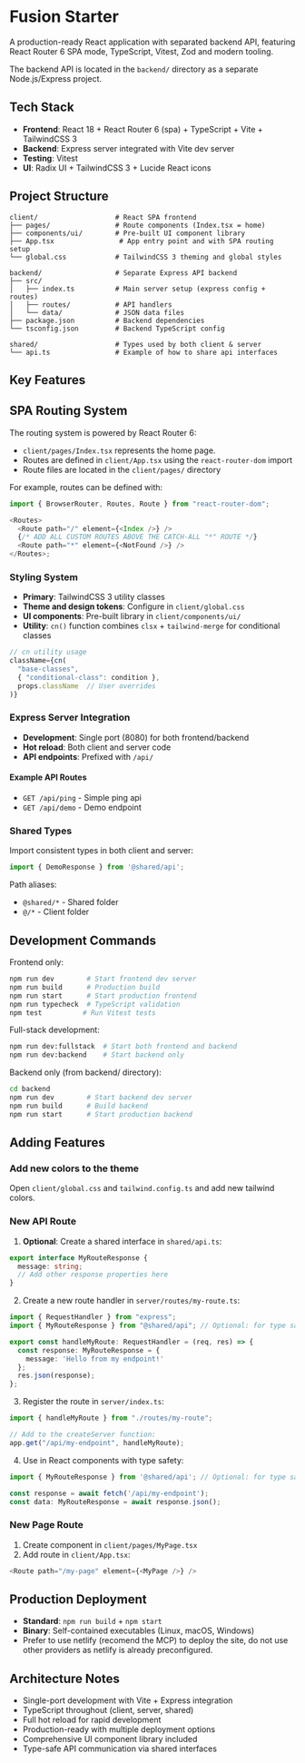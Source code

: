 # Fusion Starter

A production-ready React application with separated backend API, featuring React Router 6 SPA mode, TypeScript, Vitest, Zod and modern tooling.

The backend API is located in the `backend/` directory as a separate Node.js/Express project.

## Tech Stack

- **Frontend**: React 18 + React Router 6 (spa) + TypeScript + Vite + TailwindCSS 3
- **Backend**: Express server integrated with Vite dev server
- **Testing**: Vitest
- **UI**: Radix UI + TailwindCSS 3 + Lucide React icons

## Project Structure

```
client/                   # React SPA frontend
├── pages/                # Route components (Index.tsx = home)
├── components/ui/        # Pre-built UI component library
├── App.tsx                # App entry point and with SPA routing setup
└── global.css            # TailwindCSS 3 theming and global styles

backend/                  # Separate Express API backend
├── src/
│   ├── index.ts          # Main server setup (express config + routes)
│   ├── routes/           # API handlers
│   └── data/             # JSON data files
├── package.json          # Backend dependencies
└── tsconfig.json         # Backend TypeScript config

shared/                   # Types used by both client & server
└── api.ts                # Example of how to share api interfaces
```

## Key Features

## SPA Routing System

The routing system is powered by React Router 6:

- `client/pages/Index.tsx` represents the home page.
- Routes are defined in `client/App.tsx` using the `react-router-dom` import
- Route files are located in the `client/pages/` directory

For example, routes can be defined with:

```typescript
import { BrowserRouter, Routes, Route } from "react-router-dom";

<Routes>
  <Route path="/" element={<Index />} />
  {/* ADD ALL CUSTOM ROUTES ABOVE THE CATCH-ALL "*" ROUTE */}
  <Route path="*" element={<NotFound />} />
</Routes>;
```

### Styling System

- **Primary**: TailwindCSS 3 utility classes
- **Theme and design tokens**: Configure in `client/global.css` 
- **UI components**: Pre-built library in `client/components/ui/`
- **Utility**: `cn()` function combines `clsx` + `tailwind-merge` for conditional classes

```typescript
// cn utility usage
className={cn(
  "base-classes",
  { "conditional-class": condition },
  props.className  // User overrides
)}
```

### Express Server Integration

- **Development**: Single port (8080) for both frontend/backend
- **Hot reload**: Both client and server code
- **API endpoints**: Prefixed with `/api/`

#### Example API Routes
- `GET /api/ping` - Simple ping api
- `GET /api/demo` - Demo endpoint  

### Shared Types
Import consistent types in both client and server:
```typescript
import { DemoResponse } from '@shared/api';
```

Path aliases:
- `@shared/*` - Shared folder
- `@/*` - Client folder

## Development Commands

Frontend only:
```bash
npm run dev        # Start frontend dev server
npm run build      # Production build
npm run start      # Start production frontend
npm run typecheck  # TypeScript validation
npm test          # Run Vitest tests
```

Full-stack development:
```bash
npm run dev:fullstack  # Start both frontend and backend
npm run dev:backend    # Start backend only
```

Backend only (from backend/ directory):
```bash
cd backend
npm run dev        # Start backend dev server
npm run build      # Build backend
npm run start      # Start production backend
```

## Adding Features

### Add new colors to the theme

Open `client/global.css` and `tailwind.config.ts` and add new tailwind colors.

### New API Route
1. **Optional**: Create a shared interface in `shared/api.ts`:
```typescript
export interface MyRouteResponse {
  message: string;
  // Add other response properties here
}
```

2. Create a new route handler in `server/routes/my-route.ts`:
```typescript
import { RequestHandler } from "express";
import { MyRouteResponse } from "@shared/api"; // Optional: for type safety

export const handleMyRoute: RequestHandler = (req, res) => {
  const response: MyRouteResponse = {
    message: 'Hello from my endpoint!'
  };
  res.json(response);
};
```

3. Register the route in `server/index.ts`:
```typescript
import { handleMyRoute } from "./routes/my-route";

// Add to the createServer function:
app.get("/api/my-endpoint", handleMyRoute);
```

4. Use in React components with type safety:
```typescript
import { MyRouteResponse } from '@shared/api'; // Optional: for type safety

const response = await fetch('/api/my-endpoint');
const data: MyRouteResponse = await response.json();
```

### New Page Route
1. Create component in `client/pages/MyPage.tsx`
2. Add route in `client/App.tsx`:
```typescript
<Route path="/my-page" element={<MyPage />} />
```

## Production Deployment

- **Standard**: `npm run build` + `npm start`
- **Binary**: Self-contained executables (Linux, macOS, Windows)
- Prefer to use netlify (recomend the MCP) to deploy the site, do not use other providers as netlify is already preconfigured.

## Architecture Notes

- Single-port development with Vite + Express integration
- TypeScript throughout (client, server, shared)
- Full hot reload for rapid development
- Production-ready with multiple deployment options
- Comprehensive UI component library included
- Type-safe API communication via shared interfaces
